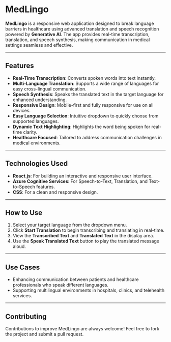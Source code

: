 # MedLingo

**MedLingo** is a responsive web application designed to break language barriers in healthcare using advanced translation and speech recognition powered by **Generative AI**. The app provides real-time transcription, translation, and speech synthesis, making communication in medical settings seamless and effective.

---

## **Features**

- **Real-Time Transcription**: Converts spoken words into text instantly.
- **Multi-Language Translation**: Supports a wide range of languages for easy cross-lingual communication.
- **Speech Synthesis**: Speaks the translated text in the target language for enhanced understanding.
- **Responsive Design**: Mobile-first and fully responsive for use on all devices.
- **Easy Language Selection**: Intuitive dropdown to quickly choose from supported languages.
- **Dynamic Text Highlighting**: Highlights the word being spoken for real-time clarity.
- **Healthcare Focused**: Tailored to address communication challenges in medical environments.

---

## **Technologies Used**

- **React.js**: For building an interactive and responsive user interface.
- **Azure Cognitive Services**: For Speech-to-Text, Translation, and Text-to-Speech features.
- **CSS**: For a clean and responsive design.

---

## **How to Use**

1. Select your target language from the dropdown menu.
2. Click **Start Translation** to begin transcribing and translating in real-time.
3. View the **Transcribed Text** and **Translated Text** in the display area.
4. Use the **Speak Translated Text** button to play the translated message aloud.

---

## **Use Cases**

- Enhancing communication between patients and healthcare professionals who speak different languages.
- Supporting multilingual environments in hospitals, clinics, and telehealth services.

---

## **Contributing**

Contributions to improve MedLingo are always welcome! Feel free to fork the project and submit a pull request.

